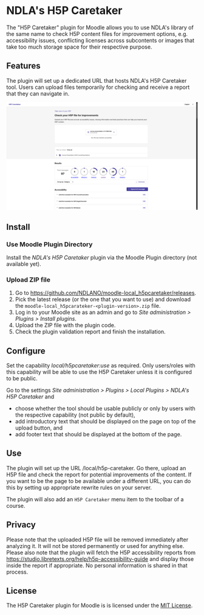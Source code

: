 # NDLA's H5P Caretaker
The "H5P Caretaker" plugin for Moodle allows you to use NDLA's library of the same name to
check H5P content files for improvement options, e.g. accessibility issues, conflicting licenses
across subcontents or images that take too much storage space for their respective purpose.

## Features
The plugin will set up a dedicated URL that hosts NDLA's H5P Caretaker tool.
Users can upload files temporarily for checking and receive a report that they can navigate in.

![H5P Caretaker: Report](docs/screenshot_report.jpg?raw=true)

## Install
### Use Moodle Plugin Directory
Install the _NDLA's H5P Caretaker_ plugin via the Moodle Plugin directory (not available yet).

### Upload ZIP file
1. Go to https://github.com/NDLANO/moodle-local_h5pcaretaker/releases.
2. Pick the latest release (or the one that you want to use) and download the
   `moodle-local_h5pcarateker-<plugin-version>.zip` file.
3. Log in to your Moodle site as an admin and go to _Site administration > Plugins > Install plugins_.
4. Upload the ZIP file with the plugin code.
5. Check the plugin validation report and finish the installation.

## Configure
Set the capability _local/h5pcaretaker:use_ as required. Only users/roles with this
capability will be able to use the H5P Caretaker unless it is configured to be public.

Go to the settings _Site administration > Plugins > Local Plugins > NDLA's H5P Caretaker_ and
- choose whether the tool should be usable publicly or only by users with the respective
  capability (not public by default),
- add introductory text that should be displayed on the page on top of the upload button, and
- add footer text that should be displayed at the bottom of the page.

## Use
The plugin will set up the URL <your-moodle-site>/local/h5p-caretaker. Go there, upload an H5P file
and check the report for potential improvements of the content. If you want to be the page to be available under a different URL, you can do this by setting up appropriate rewrite rules on your server.

The plugin will also add an `H5P Caretaker` menu item to the toolbar of a course.

## Privacy
Please note that the uploaded H5P file will be removed immediately after analyzing it. It will not be stored permanently or used for anything else.
Please also note that the plugin will fetch the H5P accessibility reports from https://studio.libretexts.org/help/h5p-accessibility-guide and display those inside the report if appropriate. No personal information is shared in that process.

## License
The H5P Caretaker plugin for Moodle is is licensed under the [MIT License](https://github.com/NDLANO/moodle-local_h5pcaretaker/blob/master/LICENSE).
